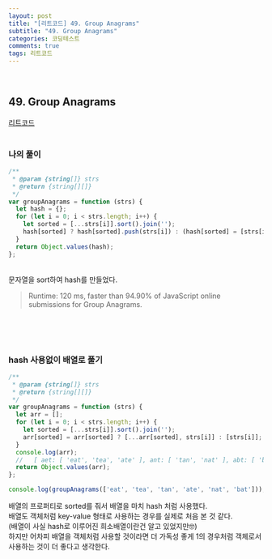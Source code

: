 ```yaml
---
layout: post
title: "[리트코드] 49. Group Anagrams"
subtitle: "49. Group Anagrams"
categories: 코딩테스트
comments: true
tags: 리트코드
---
```


<br>


## 49. Group Anagrams

[리트코드](https://leetcode.com/problems/minimum-cost-to-move-chips-to-the-same-position/) <br><br>

### 나의 풀이

```js
/**
 * @param {string[]} strs
 * @return {string[][]}
 */
var groupAnagrams = function (strs) {
  let hash = {};
  for (let i = 0; i < strs.length; i++) {
    let sorted = [...strs[i]].sort().join('');
    hash[sorted] ? hash[sorted].push(strs[i]) : (hash[sorted] = [strs[i]]);
  }
  return Object.values(hash);
};
```
<br>
문자열을 sort하여 hash를 만들었다.<br>

> Runtime: 120 ms, faster than 94.90% of JavaScript online submissions for Group Anagrams.

<br>
<br><br>

### hash 사용없이 배열로 풀기

```js
/**
 * @param {string[]} strs
 * @return {string[][]}
 */
var groupAnagrams = function (strs) {
  let arr = [];
  for (let i = 0; i < strs.length; i++) {
    let sorted = [...strs[i]].sort().join('');
    arr[sorted] = arr[sorted] ? [...arr[sorted], strs[i]] : [strs[i]];
  }
  console.log(arr);
  //   [ aet: [ 'eat', 'tea', 'ate' ], ant: [ 'tan', 'nat' ], abt: [ 'bat' ] ]
  return Object.values(arr);
};

console.log(groupAnagrams(['eat', 'tea', 'tan', 'ate', 'nat', 'bat']));
```
배열의 프로퍼티로 sorted를 줘서 배열을 마치 hash 처럼 사용했다.<br>
배열도 객체처럼 key-value 형태로 사용하는 경우를 실제로 처음 본 것 같다.<br>
(배열이 사실 hash로 이루어진 희소배열이란건 알고 있었지만🤓)<br>
하지만 어차피 배열을 객체처럼 사용할 것이라면 더 가독성 좋게 1의 경우처럼 객체로서 사용하는 것이 더 좋다고 생각한다.<br>
